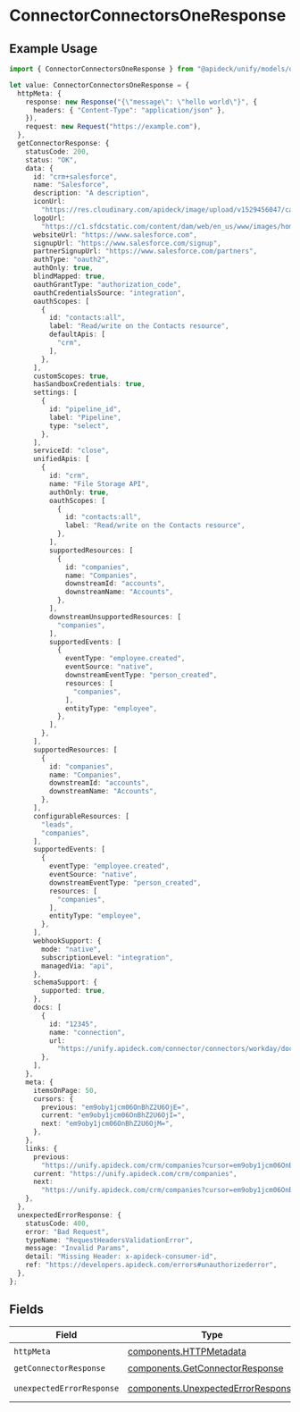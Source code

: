 # ConnectorConnectorsOneResponse

## Example Usage

```typescript
import { ConnectorConnectorsOneResponse } from "@apideck/unify/models/operations";

let value: ConnectorConnectorsOneResponse = {
  httpMeta: {
    response: new Response("{\"message\": \"hello world\"}", {
      headers: { "Content-Type": "application/json" },
    }),
    request: new Request("https://example.com"),
  },
  getConnectorResponse: {
    statusCode: 200,
    status: "OK",
    data: {
      id: "crm+salesforce",
      name: "Salesforce",
      description: "A description",
      iconUrl:
        "https://res.cloudinary.com/apideck/image/upload/v1529456047/catalog/salesforce/icon128x128.png",
      logoUrl:
        "https://c1.sfdcstatic.com/content/dam/web/en_us/www/images/home/logo-salesforce-m.svg",
      websiteUrl: "https://www.salesforce.com",
      signupUrl: "https://www.salesforce.com/signup",
      partnerSignupUrl: "https://www.salesforce.com/partners",
      authType: "oauth2",
      authOnly: true,
      blindMapped: true,
      oauthGrantType: "authorization_code",
      oauthCredentialsSource: "integration",
      oauthScopes: [
        {
          id: "contacts:all",
          label: "Read/write on the Contacts resource",
          defaultApis: [
            "crm",
          ],
        },
      ],
      customScopes: true,
      hasSandboxCredentials: true,
      settings: [
        {
          id: "pipeline_id",
          label: "Pipeline",
          type: "select",
        },
      ],
      serviceId: "close",
      unifiedApis: [
        {
          id: "crm",
          name: "File Storage API",
          authOnly: true,
          oauthScopes: [
            {
              id: "contacts:all",
              label: "Read/write on the Contacts resource",
            },
          ],
          supportedResources: [
            {
              id: "companies",
              name: "Companies",
              downstreamId: "accounts",
              downstreamName: "Accounts",
            },
          ],
          downstreamUnsupportedResources: [
            "companies",
          ],
          supportedEvents: [
            {
              eventType: "employee.created",
              eventSource: "native",
              downstreamEventType: "person_created",
              resources: [
                "companies",
              ],
              entityType: "employee",
            },
          ],
        },
      ],
      supportedResources: [
        {
          id: "companies",
          name: "Companies",
          downstreamId: "accounts",
          downstreamName: "Accounts",
        },
      ],
      configurableResources: [
        "leads",
        "companies",
      ],
      supportedEvents: [
        {
          eventType: "employee.created",
          eventSource: "native",
          downstreamEventType: "person_created",
          resources: [
            "companies",
          ],
          entityType: "employee",
        },
      ],
      webhookSupport: {
        mode: "native",
        subscriptionLevel: "integration",
        managedVia: "api",
      },
      schemaSupport: {
        supported: true,
      },
      docs: [
        {
          id: "12345",
          name: "connection",
          url:
            "https://unify.apideck.com/connector/connectors/workday/docs/consumer+connection",
        },
      ],
    },
    meta: {
      itemsOnPage: 50,
      cursors: {
        previous: "em9oby1jcm06OnBhZ2U6OjE=",
        current: "em9oby1jcm06OnBhZ2U6OjI=",
        next: "em9oby1jcm06OnBhZ2U6OjM=",
      },
    },
    links: {
      previous:
        "https://unify.apideck.com/crm/companies?cursor=em9oby1jcm06OnBhZ2U6OjE%3D",
      current: "https://unify.apideck.com/crm/companies",
      next:
        "https://unify.apideck.com/crm/companies?cursor=em9oby1jcm06OnBhZ2U6OjM",
    },
  },
  unexpectedErrorResponse: {
    statusCode: 400,
    error: "Bad Request",
    typeName: "RequestHeadersValidationError",
    message: "Invalid Params",
    detail: "Missing Header: x-apideck-consumer-id",
    ref: "https://developers.apideck.com/errors#unauthorizederror",
  },
};
```

## Fields

| Field                                                                                    | Type                                                                                     | Required                                                                                 | Description                                                                              |
| ---------------------------------------------------------------------------------------- | ---------------------------------------------------------------------------------------- | ---------------------------------------------------------------------------------------- | ---------------------------------------------------------------------------------------- |
| `httpMeta`                                                                               | [components.HTTPMetadata](../../models/components/httpmetadata.md)                       | :heavy_check_mark:                                                                       | N/A                                                                                      |
| `getConnectorResponse`                                                                   | [components.GetConnectorResponse](../../models/components/getconnectorresponse.md)       | :heavy_minus_sign:                                                                       | Connectors                                                                               |
| `unexpectedErrorResponse`                                                                | [components.UnexpectedErrorResponse](../../models/components/unexpectederrorresponse.md) | :heavy_minus_sign:                                                                       | Unexpected error                                                                         |
